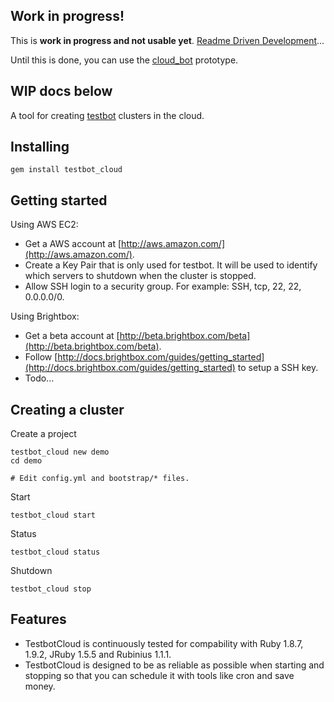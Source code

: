 Work in progress!
----

This is **work in progress and not usable yet**. [Readme Driven Development](http://tom.preston-werner.com/2010/08/23/readme-driven-development.html)... 

Until this is done, you can use the [cloud_bot](https://github.com/joakimk/cloud_bot) prototype.

WIP docs below
----

A tool for creating [testbot](https://github.com/joakimk/testbot) clusters in the cloud.

Installing
----

    gem install testbot_cloud

Getting started
----

Using AWS EC2:

* Get a AWS account at [http://aws.amazon.com/](http://aws.amazon.com/).
* Create a Key Pair that is only used for testbot. It will be used to identify which servers to shutdown when the cluster is stopped.
* Allow SSH login to a security group. For example: SSH, tcp, 22, 22, 0.0.0.0/0.

Using Brightbox:

* Get a beta account at [http://beta.brightbox.com/beta](http://beta.brightbox.com/beta).
* Follow [http://docs.brightbox.com/guides/getting_started](http://docs.brightbox.com/guides/getting_started) to setup a SSH key.
* Todo...

Creating a cluster
----

Create a project

    testbot_cloud new demo
    cd demo

    # Edit config.yml and bootstrap/* files.

Start

    testbot_cloud start

Status

    testbot_cloud status

Shutdown

    testbot_cloud stop

Features
-----

* TestbotCloud is continuously tested for compability with Ruby 1.8.7, 1.9.2, JRuby 1.5.5 and Rubinius 1.1.1.
* TestbotCloud is designed to be as reliable as possible when starting and stopping so that you can schedule it with tools like cron and save money.

